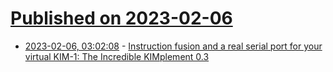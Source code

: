 # [Published on 2023-02-06](index.md)

* [2023-02-06, 03:02:08](https://lobste.rs/s/4ywkvq/instruction_fusion_real_serial_port_for) - [Instruction fusion and a real serial port for your virtual KIM-1: The Incredible KIMplement 0.3](https://oldvcr.blogspot.com/2023/02/instruction-fusion-and-real-serial-port.html)
